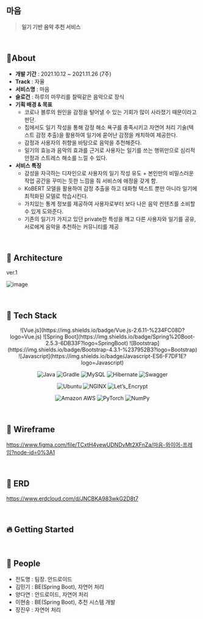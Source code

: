 ## 마음

> **일기 기반 음악 추천 서비스**

<br>

## :memo: ​About

- **개발 기간** : 2021.10.12 ~ 2021.11.26 (7주)
- **Track** : 자율
- **서비스명** : 마음
- **슬로건** : 하루의 마무리를 찰떡같은 음악으로 장식
- **기획 배경 & 목표**
  - 코로나 블루의 원인을 감정을 털어낼 수 있는 기회가 많이 사라졌기 때문이라고 판단.
  - 집에서도 일기 작성을 통해 감정 해소 욕구를 충족시키고 자연어 처리 기술(텍스트 감정 추출)을 활용하여 일기에 묻어난 감정을 캐치하여 제공한다.
  - 감정과 사용자의 취향을 바탕으로 음악을 추천해준다. 
  - 일기의 효능과 음악의 효과를 근거로 사용자는 일기를 쓰는 행위만으로 심리적 안정과 스트레스 해소를 느낄 수 있다.
- **서비스 특징**
  - 감성을 자극하는 디자인으로 사용자의 일기 작성 유도 + 본인만의 비밀스러운 작업 공간을 꾸미는 듯한 느낌을 줘 서비스에 애정을 갖게 함.
  - KoBERT 모델을 활용하여 감정 추출을 하고 대화형 텍스트 뿐만 아니라 일기에 최적화된 모델로 학습시킨다.
  - 가치있는 통계 정보를 제공하여 사용자로부터 보다 나은 음악 컨텐츠를 소비할 수 있게 도와준다.
  - 기존의 일기가 가지고 있던 private한 특성을 깨고 다른 사용자와 일기를 공유, 서로에게 음악을 추천하는 커뮤니티를 제공

<br>

## :office: Architecture

ver.1

![image](/uploads/88013489875bdccd9474d68923c85431/image.png)

<br>

## :wrench: ​Tech Stack

<div align="center">
![Vue.js](https://img.shields.io/badge/Vue.js-2.6.11-%234FC08D?logo=Vue.js)
![Spring Boot](https://img.shields.io/badge/Spring%20Boot-2.5.3-6DB33F?logo=SpringBoot)
![Bootstrap](https://img.shields.io/badge/Bootstrap-4.3.1-%237952B3?logo=Bootstrap)
![Javascript](https://img.shields.io/badge/Javascript-ES6-F7DF1E?logo=Javascript)


![Java](https://img.shields.io/badge/Java-8.0.275-6DB33F?logo=Java)
![Gradle](https://img.shields.io/badge/Gradle-6.7.1-02303A?logo=Gradle)
![MySQL](https://img.shields.io/badge/MySQL-8.0.23-%234479A1?logo=MySQL)
![Hibernate](https://img.shields.io/badge/Hibernate-5.4.27-59666C?logo=Hibernate)
![Swagger](https://img.shields.io/badge/Swagger-2.9.2-%2385EA2D?logo=Swagger)

![Ubuntu](https://img.shields.io/badge/Ubuntu-20.04-E95420?logo=Ubuntu)
![NGINX](https://img.shields.io/badge/NGINX-1.18.0-269539?logo=NGINX)
![Let’s_Encrypt](https://img.shields.io/badge/Let’s_Encrypt-0.40.0-003A70?logo=Let’s-Encrypt)

![Amazon AWS](https://img.shields.io/badge/Amazon%20AWS-RDS-%23232F3E?logo=AmazonAWS)
![PyTorch](https://img.shields.io/badge/PyTorch-1.9.0-%23EE4C2C?logo=PyTorch)
![NumPy](https://img.shields.io/badge/NumPy-1.21.1-%23013243?logo=NumPy)

</div>

<br>

## :mount_fuji: ​Wireframe

https://www.figma.com/file/TCxtH4yewUDNDvMt2XFnZa/마음-와이어-프레임?node-id=0%3A1

<br>

## :open_file_folder: ​ERD

https://www.erdcloud.com/d/JNCBKA983wkG2D8t7

<br>

## :fire: ​Getting Started



<br>

## :purple_heart: ​People

- 전도명 : 팀장. 안드로이드
- 김민기 : BE(Spring Boot), 자연어 처리 
- 양다연 : 안드로이드, 자연어 처리
- 이현송 : BE(Spring Boot), 추천 시스템 개발
- 장진우 : 자연어 처리



